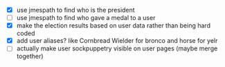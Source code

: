 - [x] use jmespath to find who is the president
- [ ] use jmespath to find who gave a medal to a user
- [x] make the election results based on user data rather than being hard coded
- [x] add user aliases? like Cornbread Wielder for bronco and horse for yelr
- [ ] actually make user sockpuppetry visible on user pages (maybe merge together)
